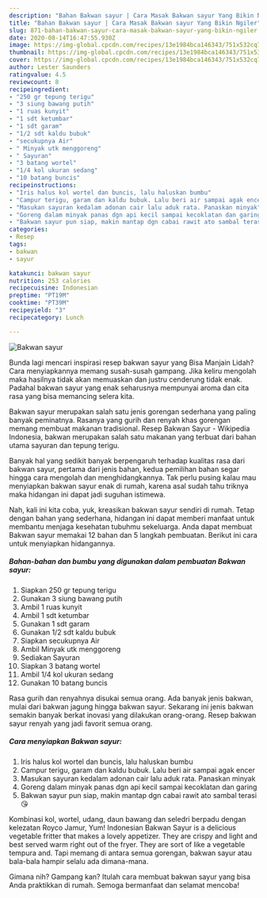 ```yaml
---
description: "Bahan Bakwan sayur | Cara Masak Bakwan sayur Yang Bikin Ngiler"
title: "Bahan Bakwan sayur | Cara Masak Bakwan sayur Yang Bikin Ngiler"
slug: 871-bahan-bakwan-sayur-cara-masak-bakwan-sayur-yang-bikin-ngiler
date: 2020-08-14T16:47:55.930Z
image: https://img-global.cpcdn.com/recipes/13e1984bca146343/751x532cq70/bakwan-sayur-foto-resep-utama.jpg
thumbnail: https://img-global.cpcdn.com/recipes/13e1984bca146343/751x532cq70/bakwan-sayur-foto-resep-utama.jpg
cover: https://img-global.cpcdn.com/recipes/13e1984bca146343/751x532cq70/bakwan-sayur-foto-resep-utama.jpg
author: Lester Saunders
ratingvalue: 4.5
reviewcount: 8
recipeingredient:
- "250 gr tepung terigu"
- "3 siung bawang putih"
- "1 ruas kunyit"
- "1 sdt ketumbar"
- "1 sdt garam"
- "1/2 sdt kaldu bubuk"
- "secukupnya Air"
- " Minyak utk menggoreng"
- " Sayuran"
- "3 batang wortel"
- "1/4 kol ukuran sedang"
- "10 batang buncis"
recipeinstructions:
- "Iris halus kol wortel dan buncis, lalu haluskan bumbu"
- "Campur terigu, garam dan kaldu bubuk. Lalu beri air sampai agak encer"
- "Masukan sayuran kedalam adonan cair lalu aduk rata. Panaskan minyak"
- "Goreng dalam minyak panas dgn api kecil sampai kecoklatan dan garing"
- "Bakwan sayur pun siap, makin mantap dgn cabai rawit ato sambal terasi 😘"
categories:
- Resep
tags:
- bakwan
- sayur

katakunci: bakwan sayur 
nutrition: 253 calories
recipecuisine: Indonesian
preptime: "PT19M"
cooktime: "PT39M"
recipeyield: "3"
recipecategory: Lunch

---
```



![Bakwan sayur](https://img-global.cpcdn.com/recipes/13e1984bca146343/751x532cq70/bakwan-sayur-foto-resep-utama.jpg)

Bunda lagi mencari inspirasi resep bakwan sayur yang Bisa Manjain Lidah? Cara menyiapkannya memang susah-susah gampang. Jika keliru mengolah maka hasilnya tidak akan memuaskan dan justru cenderung tidak enak. Padahal bakwan sayur yang enak seharusnya mempunyai aroma dan cita rasa yang bisa memancing selera kita.

Bakwan sayur merupakan salah satu jenis gorengan sederhana yang paling banyak peminatnya. Rasanya yang gurih dan renyah khas gorengan memang membuat makanan tradisional. Resep Bakwan Sayur - Wikipedia Indonesia, bakwan merupakan salah satu makanan yang terbuat dari bahan utama sayuran dan tepung terigu.

Banyak hal yang sedikit banyak berpengaruh terhadap kualitas rasa dari bakwan sayur, pertama dari jenis bahan, kedua pemilihan bahan segar hingga cara mengolah dan menghidangkannya. Tak perlu pusing kalau mau menyiapkan bakwan sayur enak di rumah, karena asal sudah tahu triknya maka hidangan ini dapat jadi suguhan istimewa.


Nah, kali ini kita coba, yuk, kreasikan bakwan sayur sendiri di rumah. Tetap dengan bahan yang sederhana, hidangan ini dapat memberi manfaat untuk membantu menjaga kesehatan tubuhmu sekeluarga. Anda dapat membuat Bakwan sayur memakai 12 bahan dan 5 langkah pembuatan. Berikut ini cara untuk menyiapkan hidangannya.

<!--inarticleads1-->

##### Bahan-bahan dan bumbu yang digunakan dalam pembuatan Bakwan sayur:

1. Siapkan 250 gr tepung terigu
1. Gunakan 3 siung bawang putih
1. Ambil 1 ruas kunyit
1. Ambil 1 sdt ketumbar
1. Gunakan 1 sdt garam
1. Gunakan 1/2 sdt kaldu bubuk
1. Siapkan secukupnya Air
1. Ambil  Minyak utk menggoreng
1. Sediakan  Sayuran
1. Siapkan 3 batang wortel
1. Ambil 1/4 kol ukuran sedang
1. Gunakan 10 batang buncis


Rasa gurih dan renyahnya disukai semua orang. Ada banyak jenis bakwan, mulai dari bakwan jagung hingga bakwan sayur. Sekarang ini jenis bakwan semakin banyak berkat inovasi yang dilakukan orang-orang. Resep bakwan sayur renyah yang jadi favorit semua orang. 

<!--inarticleads2-->

##### Cara menyiapkan Bakwan sayur:

1. Iris halus kol wortel dan buncis, lalu haluskan bumbu
1. Campur terigu, garam dan kaldu bubuk. Lalu beri air sampai agak encer
1. Masukan sayuran kedalam adonan cair lalu aduk rata. Panaskan minyak
1. Goreng dalam minyak panas dgn api kecil sampai kecoklatan dan garing
1. Bakwan sayur pun siap, makin mantap dgn cabai rawit ato sambal terasi 😘


Kombinasi kol, wortel, udang, daun bawang dan seledri berpadu dengan kelezatan Royco Jamur, Yum! Indonesian Bakwan Sayur is a delicious vegetable fritter that makes a lovely appetizer. They are crispy and light and best served warm right out of the fryer. They are sort of like a vegetable tempura and. Tapi memang di antara semua gorengan, bakwan sayur atau bala-bala hampir selalu ada dimana-mana. 

Gimana nih? Gampang kan? Itulah cara membuat bakwan sayur yang bisa Anda praktikkan di rumah. Semoga bermanfaat dan selamat mencoba!
